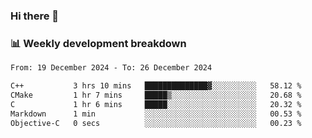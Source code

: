 ### Hi there 👋

### 📊 Weekly development breakdown
<!--START_SECTION:waka-->

```txt
From: 19 December 2024 - To: 26 December 2024

C++           3 hrs 10 mins   ██████████████▓░░░░░░░░░░   58.12 %
CMake         1 hr 7 mins     █████▒░░░░░░░░░░░░░░░░░░░   20.68 %
C             1 hr 6 mins     █████░░░░░░░░░░░░░░░░░░░░   20.32 %
Markdown      1 min           ░░░░░░░░░░░░░░░░░░░░░░░░░   00.53 %
Objective-C   0 secs          ░░░░░░░░░░░░░░░░░░░░░░░░░   00.23 %
```

<!--END_SECTION:waka-->
